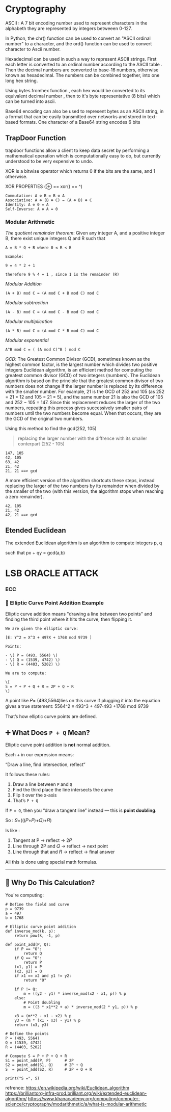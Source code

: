 # Cryptography

ASCII : A 7 bit encoding number used to represent characters in the alphabeth they are represented by integers betweeen  0-127.



 In Python, the chr() function can be used to convert an "ASCII ordinal number" to a character, and the ord() function can be used to convert character to Ascii number.

 Hexadecimal can be used in such a way to represent ASCII strings. First each letter is converted to an ordinal number according to the ASCII table . Then the decimal numbers are converted to base-16 numbers, otherwise known as hexadecimal. The numbers can be combined together, into one long hex string.

Using bytes.fromhex function , each hex would be converted to its equivalent decimal number , then to it's byte representative (8 bits) which can be turned into ascii.


Base64 encoding can also be used to represent bytes as an ASCII string, in a format that can be easily transmitted over networks and stored in text-based formats. One character of a Base64 string encodes 6 bits

## TrapDoor Function
trapdoor functions allow a client to keep data secret by performing a mathematical operation which is computationally easy to do, but currently understood to be very expensive to undo.

XOR is a bitwise operator which returns 0 if the bits are the same, and 1 otherwise. 

XOR PROPERTIES (⊕ == xor() == ^)

```
Commutative: A ⊕ B = B ⊕ A
Associative: A ⊕ (B ⊕ C) = (A ⊕ B) ⊕ C
Identity: A ⊕ 0 = A
Self-Inverse: A ⊕ A = 0

```

### Modular Arithmetic

*The quotient remainder theorem*:
Given any integer A, and a positive integer B, there exist unique integers Q and R such that

```
A = B * Q + R where 0 ≤ R < B

Example:

9 = 4 * 2 + 1

therefore 9 % 4 = 1 , since 1 is the remainder (R)

```

*Modular Addition*

```
(A + B) mod C = (A mod C + B mod C) mod C
```

*Modular subtraction*

```
(A - B) mod C = (A mod C - B mod C) mod C
```

*Modular multiplication*

```
(A * B) mod C = (A mod C * B mod C) mod C
```

*Modular exponential*

```
A^B mod C = ( (A mod C)^B ) mod C
```

*GCD*: The Greatest Common Divisor (GCD), sometimes known as the highest common factor, is the largest number which divides two positive integers 
Euclidean algorithm, is an efficient method for computing the greatest common divisor (GCD) of two integers (numbers). The Euclidean algorithm is based on the principle that the greatest common divisor of two numbers does not change if the larger number is replaced by its difference with the smaller number. For example, 21 is the GCD of 252 and 105 (as 252 = 21 × 12 and 105 = 21 × 5), and the same number 21 is also the GCD of 105 and 252 − 105 = 147. Since this replacement reduces the larger of the two numbers, repeating this process gives successively smaller pairs of numbers until the two numbers become equal. When that occurs, they are the GCD of the original two numbers.

Using this method to find the gcd(252, 105)

> replacing the larger number with the diffrence with its smaller conterpart (252 - 105)

```
147, 105
42, 105
63, 42
21, 42
21, 21 ==> gcd

```

A more efficient version of the algorithm shortcuts these steps, instead replacing the larger of the two numbers by its remainder when divided by the smaller of the two (with this version, the algorithm stops when reaching a zero remainder).

```
42, 105
21, 42
42, 21 ==> gcd
```

## Etended Euclidean 
The extended Euclidean algorithm is an algorithm to compute integers p, q

such that px + qy = gcd(a,b)






#  LSB ORACLE ATTACK





### ECC 


### 🧮 Elliptic Curve Point Addition Example

Elliptic curve addition means "drawing a line between two points" and finding the third point where it hits the curve, then flipping it.


```
We are given the elliptic curve:

[E: Y^2 = X^3 + 497X + 1768 mod 9739 ]

Points:

- \( P = (493, 5564) \)
- \( Q = (1539, 4742) \)
- \( R = (4403, 5202) \)

We are to compute:

\[
S = P + P + Q + R = 2P + Q + R
\]

```
 
A point like 𝑃= (493,5564)lies on this curve if plugging it into the equation gives a true statement:
5564^2 ≡ 493^3 + 497⋅493 +1768 mod  9739

That’s how elliptic curve points are defined.

## ➕ What Does `P + Q` Mean?

Elliptic curve point addition is **not** normal addition.

Each + in our expression means:

“Draw a line, find intersection, reflect”

It follows these rules:

1. Draw a line between `P` and `Q`
2. Find the third place the line intersects the curve
3. Flip it over the x-axis
4. That’s `P + Q`

If `P = Q`, then you “draw a tangent line” instead — this is **point doubling**.


So : 𝑆=(((𝑃+𝑃)+𝑄)+𝑅) 

Is like :

1. Tangent at P → reflect → 2𝑃
2. Line through 2P and 𝑄 → reflect → next point
3. Line through that and 𝑅 → reflect → final answer

All this is done using special math formulas.

---

## 🧮 Why Do This Calculation?

You're computing:





```
# Define the field and curve
p = 9739
a = 497
b = 1768

# Elliptic curve point addition
def inverse_mod(k, p):
    return pow(k, -1, p)

def point_add(P, Q):
    if P == "O":
        return Q
    if Q == "O":
        return P
    (x1, y1) = P
    (x2, y2) = Q
    if x1 == x2 and y1 != y2:
        return "O"
    
    if P != Q:
        m = ((y2 - y1) * inverse_mod(x2 - x1, p)) % p
    else:
        # Point doubling
        m = ((3 * x1**2 + a) * inverse_mod(2 * y1, p)) % p
    
    x3 = (m**2 - x1 - x2) % p
    y3 = (m * (x1 - x3) - y1) % p
    return (x3, y3)

# Define the points
P = (493, 5564)
Q = (1539, 4742)
R = (4403, 5202)

# Compute S = P + P + Q + R
S1 = point_add(P, P)      # 2P
S2 = point_add(S1, Q)     # 2P + Q
S  = point_add(S2, R)     # 2P + Q + R

print("S =", S)

```




refrence: https://en.wikipedia.org/wiki/Euclidean_algorithm
https://brilliantorg-infra-prod.brilliant.org/wiki/extended-euclidean-algorithm/
https://www.khanacademy.org/computing/computer-science/cryptography/modarithmetic/a/what-is-modular-arithmetic
